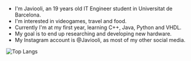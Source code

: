 - I'm Javiooli, an 19 years old IT Engineer student in Universitat de Barcelona.
- I'm interested in videogames, travel and food.
- Currently I'm at my first year, learning C++, Java, Python and VHDL.
- My goal is to end up researching and developing new hardware.
- My Instagram account is @Javiooli, as most of my other social media.


 ![Top Langs](https://github-readme-stats.vercel.app/api/top-langs/?username=Javiooli&theme=dracula&layout=compact)

